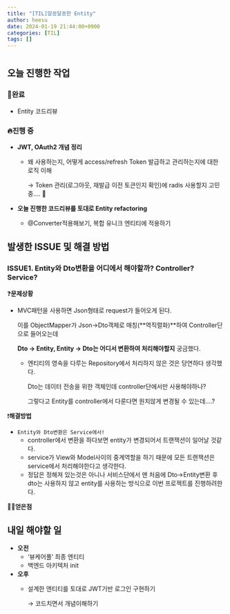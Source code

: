 ```yaml
---
title: "[TIL]알쏭달쏭한 Entity"
author: heesu
date: 2024-01-19 21:44:00+0900
categories: [TIL]
tags: []
---
```

# 

## 오늘 진행한 작업

### 🎉완료

- Entity 코드리뷰

### 🔥진행 중

- **JWT, OAuth2 개념 정리**
  - 왜 사용하는지, 어떻게 access/refresh Token 발급하고 관리하는지에 대한 로직 이해

    → Token 관리(로그아웃, 재발급 이전 토큰인지 확인)에 radis 사용할지 고민중…. 🤔

- **오늘 진행한 코드리뷰를 토대로 Entity refactoring**
  - @Converter적용해보기, 복합 유니크 엔티티에 적용하기

## 발생한 ISSUE 및 해결 방법

### ISSUE1. Entity와 Dto변환을 어디에서 해야할까? Controller? Service?

❓**문제상황**

- MVC패턴을 사용하면 Json형태로 request가 들어오게 된다.

  이를 ObjectMapper가 Json→Dto객체로 매칭(**역직렬화)**하여 Controller단으로 들어오는데

  **Dto → Entity, Entity → Dto는 어디서 변환하여 처리해야할지** 궁금했다.

  - 엔티티의 영속을  다루는 Repository에서 처리하지 않은 것은 당연하다 생각했다.

    Dto는 데이터 전송을 위한 객체인데 controller단에서만 사용해야하나?

    그렇다고 Entity를 controller에서 다룬다면 원치않게 변경될 수 있는데….?


❗**해결방법**

- `Entity와 Dto변환은 Service에서!`
  - controller에서 변환을 하다보면 entity가 변경되어서 트랜잭션이 일어날 것같다.
  - service가 View와 Model사이의 중계역할을 하기 때문에 모든 트랜잭션은 service에서 처리해야한다고 생각한다.
  - 정답은 정해져 있는것은 아니나 서비스단에서 맨 처음에 Dto→Entity변환 후 dto는 사용하지 않고 entity를 사용하는 방식으로 이번 프로젝트를 진행하려한다.

👩‍💻**얻은점**

## 내일 해야할 일

- **오전**
  - ‘뷰케어풀’ 최종 엔티티
  - 백엔드 아키텍처 init
- **오후**
  - 설계한 엔티티를 토대로 JWT기반 로그인 구현하기

    → 코드치면서 개념이해하기
